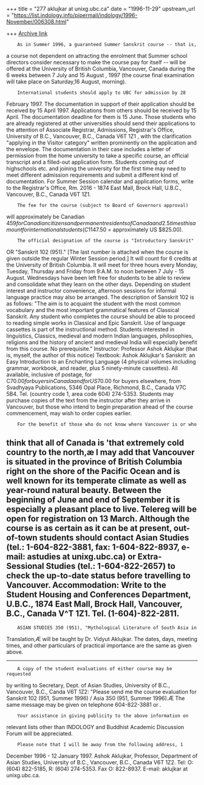 +++
title = "277 aklujkar at unixg.ubc.ca"
date = "1996-11-29"
upstream_url = "https://list.indology.info/pipermail/indology/1996-November/006308.html"

+++
[Archive link](https://list.indology.info/pipermail/indology/1996-November/006308.html)

        As in Summer 1996, a guaranteed Summer Sanskrit course -- that is,
a course not dependent on attracting the enrolment that Summer school
directors consider necessary to make the course pay for itself -- will be
offered at the University of British Columbia, Vancouver, Canada during the
6 weeks between 7 July and 15 August , 1997 (the course final examination
will take place on Saturday,16 August, morning).

        International students should apply to UBC for admission by 28
February 1997.  The documentation in support of their application should be
received by 15 April 1997.
       Applications from others should be received by 15 April. The
documentation deadline for them is 15 June.
        Those students who are already registered at other universities
should send their applications to the attention of  Associate Registrar,
Admissions, Registrar's Office, University of B.C., Vancouver, B.C., Canada
V6T 1Z1 , with the clarification "applying in the Visitor category" written
prominently on the application and the envelope. The documentation in their
case includes a letter of permission from the home university to take a
specific course, an official transcript and a filled-out application form.
        Students coming out of highschools etc. and joining the university
for the first time may need to meet different admission requirements and
submit a different kind of documentation.
        For Summer Session calendar and application forms, write to the
Registrar's Office, Rm. 2016 - 1874 East Mall, Brock Hall, U.B.C.,
Vancouver, B.C., Canada V6T 1Z1.

        The fee for the course (subject to Board of Governors approval)
will approximately be Canadian $459 for Canadian citizens and permanent
residents of Canada and 2.5 times this amount for international students
(C$1147.50 = approximately US $825.00).

        The official designation of the course is "Introductory Sanskrit"
OR "Sanskrit 102 (951)." [The last number is attached when the course is
given outside the regular Winter Session period.]  It will count for 6
credits at the University of British Columbia. It will meet for three hours
every Monday, Tuesday, Thursday and Friday from 9:A.M. to noon between 7
July - 15 August.
        Wednesdays have been left free for students to be able to review
and consolidate what they learn on the other days.
        Depending on student interest and instructor convenience, afternoon
sessions for informal language practice may also be arranged.
        The description of Sanskrit 102 is as follows: "The aim is to
acquaint the student with the most common vocabulary and the most important
grammatical features of Classical Sanskrit. Any student who completes the
course should be able to proceed to reading simple works in Classical and
Epic Sanskrit. Use of language cassettes is part of the instructional
method. Students interested in linguistics, Classics, medieval and modern
Indian languages, philosophies, religions and the history of ancient and
medieval India will especially benefit from this course. No prerequisite."
        Instructor: Professor Ashok Aklujkar (that is, myself, the author
of this notice)
        Textbook: Ashok Aklujkar's Sanskrit: an Easy Introduction to an
Enchanting Language (4 physical volumes including grammar, workbook, and
reader, plus 5 ninety-minute cassettes). All available, inclusive of
postage, for C$70.00 for buyers in Canada and for US$70.00 for buyers
elsewhere, from Svadhyaya Publications, 5346 Opal Place, Richmond, B.C.,
Canada V7C 5B4.  Tel. (country code 1, area code 604) 274-5353.  Students
may purchase copies of the text from the instructor after they arrive in
Vancouver, but those who intend to begin preparation ahead of the course
commencement, may wish to order copies earlier.

        For the benefit of those who do not know where Vancouver is or who
think that all of Canada is 'that extremely cold country to the north,æ I
may add that Vancouver is situated in the province of British Columbia
right on the shore of the Pacific Ocean and is well known for its temperate
climate as well as year-round natural beauty. Between the beginning of June
and end of September it is especially a pleasant place to live.
        Telereg will be open for registration on 13 March.
        Although the course is as certain as it can be at present,
out-of-town students should contact Asian Studies (tel.: 1-604-822-3881,
fax: 1-604-822-8937, e-mail: astudies at unixg.ubc.ca) or Extra-Sessional
Studies (tel.: 1-604-822-2657) to check the up-to-date status before
travelling to Vancouver.
         Accommodation: Write to the Student Housing and Conferences
Department, U.B.C., 1874 East Mall, Brock Hall, Vancouver, B.C., Canada V^T
1Z1. Tel. (1-604)-822-2811.
-------------------------------

        ASIAN STUDIES 350 (951), "Mythological Literature of South Asia in
Translation,Æ will be taught by Dr. Vidyut Aklujkar. The dates, days,
meeting times, and other particulars of  practical importance are the same
as given above.

------------------------------
        A copy of the student evaluations of either course may be requested
by writing to Secretary, Dept. of Asian Studies, University of B.C.,
Vancouver, B.C., Canda V6T 1Z2: "Please send me the course evaluation for
Sanskrit 102 (951, Summer 1996) / Asia 350 (951, Summer 1996).Æ The same
message may be given on telephone 604-822-3881 or <astudies at unixg.ubc.ca>.

        Your assistance in giving publicity to the above information on
relevant lists other than INDOLOGY and Buddhist Academic Discussion Forum
<BUDDHA-L at ULKYVM.BITNET> will be appreciated.

        Please note that I will be away from the following address, 1
December 1996 - 12 January 1997.
        Ashok Aklujkar, Professor, Department of Asian Studies, University
of B.C.,
Vancouver, B.C., Canada V6T 1Z2. Tel: O: (604) 822-5185, R: (604) 274-5353.
Fax O:
822-8937. E-mail: aklujkar at unixg.ubc.ca.






